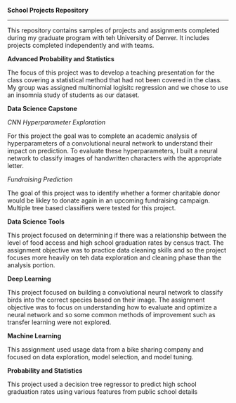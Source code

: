 **School Projects Repository**
_______________________________

This repository contains samples of projects and assignments completed during my graduate program with teh University of Denver. It includes projects completed independently and with teams.

**Advanced Probability and Statistics**

  The focus of this project was to develop a teaching presentation for the class covering a statistical method that had not been covered in the class. My group was assigned multinomial logisitc regression and we chose to use an insomnia study of students as our dataset.

**Data Science Capstone**
  
_CNN Hyperparameter Exploration_

For this project the goal was to complete an academic analysis of hyperparameters of a convolutional neural network to understand their impact on prediction. To evaluate these hyperparameters, I built a neural network to classify images of handwritten characters with the appropriate letter.

_Fundraising Prediction_

The goal of this project was to identify whether a former charitable donor would be likley to donate again in an upcoming fundraising campaign. Multiple tree based classifiers were tested for this project. 

**Data Science Tools**

This project focused on determining if there was a relationship between the level of food access and high school graduation rates by census tract. The assignment objective was to practice data cleaning skills and so the project focuses more heavily on teh data exploration and cleaning phase than the analysis portion.

**Deep Learning**

This project focused on building a convolutional neural network to classify birds into the correct species based on their image. The assignment objective was to focus on understanding how to evaluate and optimize a neural network and so some common methods of improvement such as transfer learning were not explored. 

**Machine Learning**

This assignment used usage data from a bike sharing company and focused on data exploration, model selection, and model tuning. 

**Probability and Statistics**

This project used a decision tree regressor to predict high school graduation rates using various features from public school details
